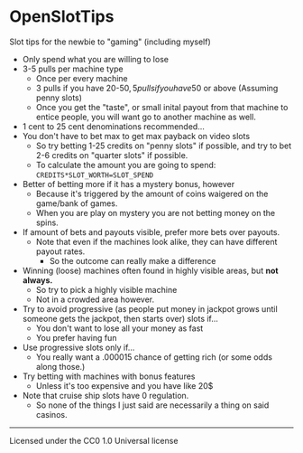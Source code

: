 # OpenSlotTips
Slot tips for the newbie to "gaming" (including myself)

* Only spend what you are willing to lose
* 3-5 pulls per machine type
	* Once per every machine
	* 3 pulls if you have 20-50$, 5 pulls if you have 50$ or above (Assuming penny slots)
	* Once you get the "taste", or small inital payout from that machine to entice people, you will want go to another machine as well.
* 1 cent to 25 cent denominations recommended... 
* You don't have to bet max to get max payback on video slots
	* So try betting 1-25 credits on "penny slots" if possible, and try to bet 2-6 credits on "quarter slots" if possible.
	* To calculate the amount you are going to spend: `CREDITS*SLOT_WORTH=SLOT_SPEND`
* Better of betting more if it has a mystery bonus, however
	* Because it's triggered by the amount of coins waigered on the game/bank of games.
	* When you are play on mystery you are not betting money on the spins.
* If amount of bets and payouts visible, prefer more bets over payouts.
	* Note that even if the machines look alike, they can have different payout rates.
		* So the outcome can really make a difference
* Winning (loose) machines often found in highly visible areas, but **not always.**
	* So try to pick a highly visible machine
	* Not in a crowded area however.
* Try to avoid progressive (as people put money in jackpot grows until someone gets the jackpot, then starts over) slots if...
	* You don't want to lose all your money as fast
	* You prefer having fun
* Use progressive slots only if...
	* You really want a .000015 chance of getting rich (or some odds along those.)
* Try betting with machines with bonus features
	* Unless it's too expensive and you have like 20$
* Note that cruise ship slots have 0 regulation.
	* So none of the things I just said are necessarily a thing on said casinos.
	
- - - -

Licensed under the CC0 1.0 Universal license
